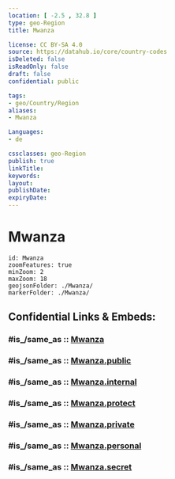 ```yaml
---
location: [ -2.5 , 32.8 ] 
type: geo-Region
title: Mwanza

license: CC BY-SA 4.0
source: https://datahub.io/core/country-codes
isDeleted: false
isReadOnly: false
draft: false
confidential: public

tags:
- geo/Country/Region
aliases:
- Mwanza

Languages:
- de

cssclasses: geo-Region
publish: true
linkTitle: 
keywords: 
layout: 
publishDate: 
expiryDate: 
---
```


# Mwanza

```leaflet
id: Mwanza
zoomFeatures: true 
minZoom: 2 
maxZoom: 18
geojsonFolder: ./Mwanza/
markerFolder: ./Mwanza/
```


## Confidential Links & Embeds: 

### #is_/same_as :: [Mwanza](/_Standards/Earth/Continent/Africa/Africa~East/Tanzania/regions~Tanzania/Mwanza.md) 

### #is_/same_as :: [Mwanza.public](/_public/Earth/Continent/Africa/Africa~East/Tanzania/regions~Tanzania/Mwanza.public.md) 

### #is_/same_as :: [Mwanza.internal](/_internal/Earth/Continent/Africa/Africa~East/Tanzania/regions~Tanzania/Mwanza.internal.md) 

### #is_/same_as :: [Mwanza.protect](/_protect/Earth/Continent/Africa/Africa~East/Tanzania/regions~Tanzania/Mwanza.protect.md) 

### #is_/same_as :: [Mwanza.private](/_private/Earth/Continent/Africa/Africa~East/Tanzania/regions~Tanzania/Mwanza.private.md) 

### #is_/same_as :: [Mwanza.personal](/_personal/Earth/Continent/Africa/Africa~East/Tanzania/regions~Tanzania/Mwanza.personal.md) 

### #is_/same_as :: [Mwanza.secret](/_secret/Earth/Continent/Africa/Africa~East/Tanzania/regions~Tanzania/Mwanza.secret.md)

